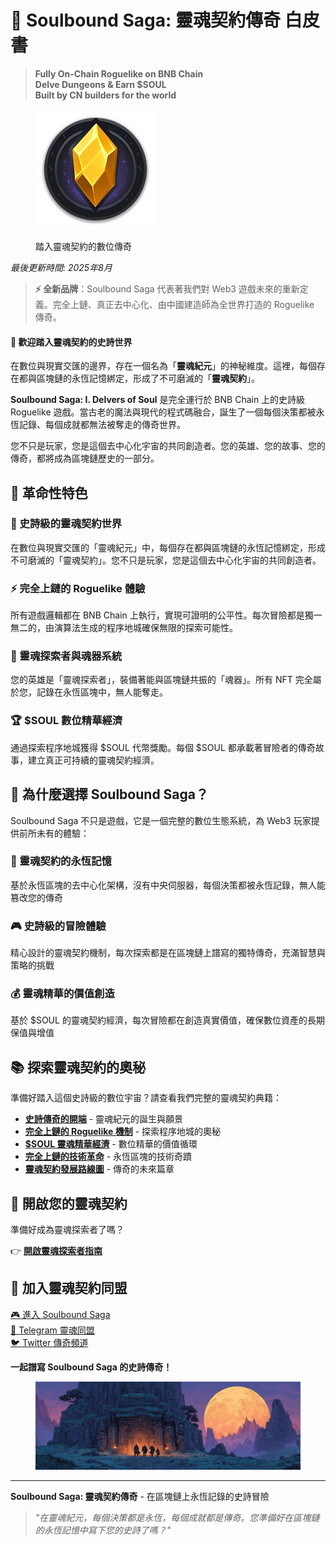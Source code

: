 # 🏰 Soulbound Saga: 靈魂契約傳奇 白皮書

> **Fully On-Chain Roguelike on BNB Chain**  
> **Delve Dungeons & Earn $SOUL**  
> **Built by CN builders for the world**

<figure><img src=".gitbook/assets/logo-192x192.png" alt=""><figcaption><p>踏入靈魂契約的數位傳奇</p></figcaption></figure>

_最後更新時間: 2025年8月_

> **⚡ 全新品牌**：Soulbound Saga 代表著我們對 Web3 遊戲未來的重新定義。完全上鏈、真正去中心化、由中國建造師為全世界打造的 Roguelike 傳奇。

#### 🌟 歡迎踏入靈魂契約的史詩世界

在數位與現實交匯的邊界，存在一個名為「**靈魂紀元**」的神秘維度。這裡，每個存在都與區塊鏈的永恆記憶綁定，形成了不可磨滅的「**靈魂契約**」。

**Soulbound Saga: I. Delvers of Soul** 是完全運行於 BNB Chain 上的史詩級 Roguelike 遊戲。當古老的魔法與現代的程式碼融合，誕生了一個每個決策都被永恆記錄、每個成就都無法被奪走的傳奇世界。

您不只是玩家，您是這個去中心化宇宙的共同創造者。您的英雄、您的故事、您的傳奇，都將成為區塊鏈歷史的一部分。

## 🎯 革命性特色

### 🏰 史詩級的靈魂契約世界
在數位與現實交匯的「靈魂紀元」中，每個存在都與區塊鏈的永恆記憶綁定，形成不可磨滅的「靈魂契約」。您不只是玩家，您是這個去中心化宇宙的共同創造者。

### ⚡ 完全上鏈的 Roguelike 體驗
所有遊戲邏輯都在 BNB Chain 上執行，實現可證明的公平性。每次冒險都是獨一無二的，由演算法生成的程序地城確保無限的探索可能性。

### 💎 靈魂探索者與魂器系統
您的英雄是「靈魂探索者」，裝備著能與區塊鏈共振的「魂器」。所有 NFT 完全屬於您，記錄在永恆區塊中，無人能奪走。

### 🏆 $SOUL 數位精華經濟
通過探索程序地城獲得 $SOUL 代幣獎勵。每個 $SOUL 都承載著冒險者的傳奇故事，建立真正可持續的靈魂契約經濟。

## 🚀 為什麼選擇 Soulbound Saga？

Soulbound Saga 不只是遊戲，它是一個完整的數位生態系統，為 Web3 玩家提供前所未有的體驗：

### 🔗 靈魂契約的永恆記憶
基於永恆區塊的去中心化架構，沒有中央伺服器，每個決策都被永恆記錄，無人能篡改您的傳奇

### 🎮 史詩級的冒險體驗
精心設計的靈魂契約機制，每次探索都是在區塊鏈上譜寫的獨特傳奇，充滿智慧與策略的挑戰

### 💰 靈魂精華的價值創造
基於 $SOUL 的靈魂契約經濟，每次冒險都在創造真實價值，確保數位資產的長期保值與增值

## 📚 探索靈魂契約的奧秘

準備好踏入這個史詩級的數位宇宙？請查看我們完整的靈魂契約典籍：

- **[史詩傳奇的開端](01-project-overview.md)** - 靈魂紀元的誕生與願景
- **[完全上鏈的 Roguelike 機制](02-core-gameplay.md)** - 探索程序地城的奧秘
- **[$SOUL 靈魂精華經濟](03-tokenomics.md)** - 數位精華的價值循環
- **[完全上鏈的技術革命](05-technology-enhanced.md)** - 永恆區塊的技術奇蹟
- **[靈魂契約發展路線圖](06-roadmap.md)** - 傳奇的未來篇章

## 🎯 開啟您的靈魂契約

準備好成為靈魂探索者了嗎？

👉 **[開啟靈魂探索者指南](09-quickstart-guide.md)**

## 🤝 加入靈魂契約同盟

[🎮 進入 Soulbound Saga](https://www.dungeondelvers.xyz)  
[📱 Telegram 靈魂同盟](https://t.me/Soulbound_Saga)  
[🐦 Twitter 傳奇頻道](https://x.com/Soulbound_Saga)

**一起譜寫 Soulbound Saga 的史詩傳奇！**

<figure><img src=".gitbook/assets/cover-1200x400.png" alt=""><figcaption></figcaption></figure>

---

**Soulbound Saga: 靈魂契約傳奇** - 在區塊鏈上永恆記錄的史詩冒險

> *"在靈魂紀元，每個決策都是永恆，每個成就都是傳奇。您準備好在區塊鏈的永恆記憶中寫下您的史詩了嗎？"*
